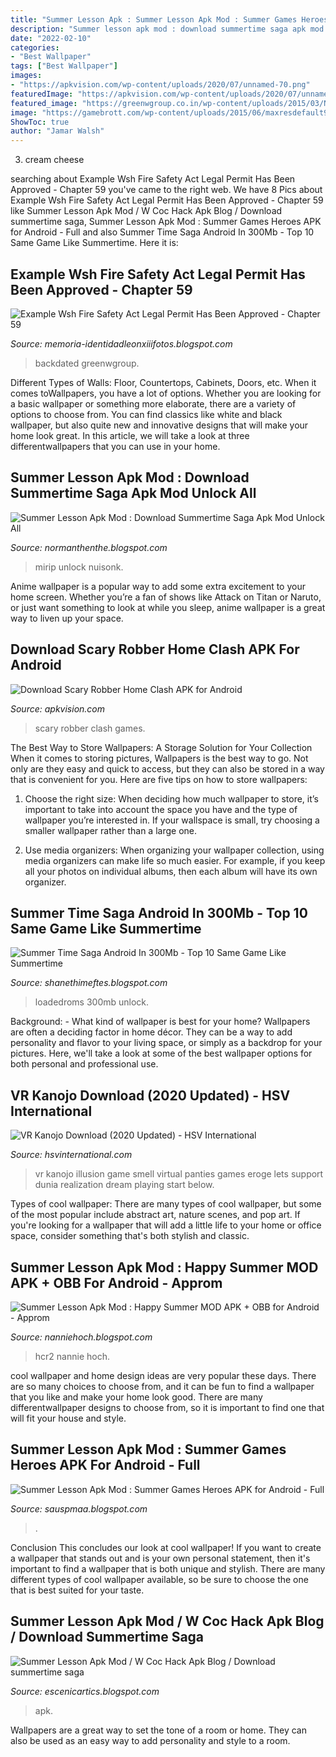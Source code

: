 ```yaml
---
title: "Summer Lesson Apk : Summer Lesson Apk Mod : Summer Games Heroes Apk For Android"
description: "Summer lesson apk mod : download summertime saga apk mod unlock all"
date: "2022-02-10"
categories:
- "Best Wallpaper"
tags: ["Best Wallpaper"]
images:
- "https://apkvision.com/wp-content/uploads/2020/07/unnamed-70.png"
featuredImage: "https://apkvision.com/wp-content/uploads/2020/07/unnamed-70.png"
featured_image: "https://greenwgroup.co.in/wp-content/uploads/2015/03/National_Safety_Diploma_Inner_banner.jpg"
image: "https://gamebrott.com/wp-content/uploads/2015/06/maxresdefault9.jpg"
ShowToc: true
author: "Jamar Walsh"
---
```



3. cream cheese 

	

		
searching about Example Wsh Fire Safety Act Legal Permit Has Been Approved - Chapter 59 you've came to the right web. We have 8 Pics about Example Wsh Fire Safety Act Legal Permit Has Been Approved - Chapter 59 like Summer Lesson Apk Mod / W Coc Hack Apk Blog / Download summertime saga, Summer Lesson Apk Mod : Summer Games Heroes APK for Android - Full and also Summer Time Saga Android In 300Mb - Top 10 Same Game Like Summertime. Here it is:
		
    
## Example Wsh Fire Safety Act Legal Permit Has Been Approved - Chapter 59

<img loading=lazy src="https://greenwgroup.co.in/wp-content/uploads/2015/03/National_Safety_Diploma_Inner_banner.jpg" onerror="this.onerror=null;this.src='https://tse1.mm.bing.net/th?id=OIP.gm5U1lNuscPp3QmQGjObUQHaDO&amp;pid=15.1';" alt="Example Wsh Fire Safety Act Legal Permit Has Been Approved - Chapter 59">

_Source: memoria-identidadleonxiiifotos.blogspot.com_

>backdated greenwgroup. 

	

Different Types of Walls: Floor, Countertops, Cabinets, Doors, etc.
When it comes toWallpapers, you have a lot of options. Whether you are looking for a basic wallpaper or something more elaborate, there are a variety of options to choose from. You can find classics like white and black wallpaper, but also quite new and innovative designs that will make your home look great. In this article, we will take a look at three differentwallpapers that you can use in your home.

    
## Summer Lesson Apk Mod : Download Summertime Saga Apk Mod Unlock All

<img loading=lazy src="https://gamebrott.com/wp-content/uploads/2015/06/maxresdefault9.jpg" onerror="this.onerror=null;this.src='https://tse4.mm.bing.net/th?id=OIP.M7UQ-xyY1ssZabqhijBBfQHaEK&amp;pid=15.1';" alt="Summer Lesson Apk Mod : Download Summertime Saga Apk Mod Unlock All">

_Source: normanthenthe.blogspot.com_

>mirip unlock nuisonk. 

	

Anime wallpaper is a popular way to add some extra excitement to your home screen. Whether you’re a fan of shows like Attack on Titan or Naruto, or just want something to look at while you sleep, anime wallpaper is a great way to liven up your space.

    
## Download Scary Robber Home Clash APK For Android

<img loading=lazy src="https://apkvision.com/wp-content/uploads/2020/07/unnamed-70.png" onerror="this.onerror=null;this.src='https://tse4.mm.bing.net/th?id=OIP.0lu4F5tDEM8PYKDAgrCj2wHaHa&amp;pid=15.1';" alt="Download Scary Robber Home Clash APK for Android">

_Source: apkvision.com_

>scary robber clash games. 

	

The Best Way to Store Wallpapers: A Storage Solution for Your Collection
When it comes to storing pictures, Wallpapers is the best way to go. Not only are they easy and quick to access, but they can also be stored in a way that is convenient for you. Here are five tips on how to store wallpapers:
1) Choose the right size: When deciding how much wallpaper to store, it’s important to take into account the space you have and the type of wallpaper you’re interested in. If your wallspace is small, try choosing a smaller wallpaper rather than a large one.

2) Use media organizers: When organizing your wallpaper collection, using media organizers can make life so much easier. For example, if you keep all your photos on individual albums, then each album will have its own organizer.

    
## Summer Time Saga Android In 300Mb - Top 10 Same Game Like Summertime

<img loading=lazy src="https://lh5.googleusercontent.com/proxy/K6cI5RIQctxUJyuB_sdZAoCF_iSv-FyTcI94Syd_zxExJjlQ99y9oRUVOx3KEVyynWMoR0xpbYPqsHuID4TwUVeXbZ_uU0bvUj55eZGa5mYfTrPdGUG1faIR=w1200-h630-p-k-no-nu" onerror="this.onerror=null;this.src='https://tse1.mm.bing.net/th?id=OIP._MDDDHDoN6oGOPtu8tl6QQHaEc&amp;pid=15.1';" alt="Summer Time Saga Android In 300Mb - Top 10 Same Game Like Summertime">

_Source: shanethimeftes.blogspot.com_

>loadedroms 300mb unlock. 

	

Background: - What kind of wallpaper is best for your home?
Wallpapers are often a deciding factor in home décor. They can be a way to add personality and flavor to your living space, or simply as a backdrop for your pictures. Here, we'll take a look at some of the best wallpaper options for both personal and professional use.

    
## VR Kanojo Download (2020 Updated) - HSV International

<img loading=lazy src="https://hsvinternational.com/wp-content/uploads/2020/11/VR-Kanojo-Download.jpg" onerror="this.onerror=null;this.src='https://tse3.mm.bing.net/th?id=OIP.xdbd1unfTiCxxlMT0mOXNQHaEH&amp;pid=15.1';" alt="VR Kanojo Download (2020 Updated) - HSV International">

_Source: hsvinternational.com_

>vr kanojo illusion game smell virtual panties games eroge lets support dunia realization dream playing start below. 

	

Types of cool wallpaper:
There are many types of cool wallpaper, but some of the most popular include abstract art, nature scenes, and pop art. If you're looking for a wallpaper that will add a little life to your home or office space, consider something that's both stylish and classic.

    
## Summer Lesson Apk Mod : Happy Summer MOD APK + OBB For Android - Approm

<img loading=lazy src="https://i.ytimg.com/vi/Pwge8_b4c9Y/maxresdefault.jpg" onerror="this.onerror=null;this.src='https://tse3.mm.bing.net/th?id=OIP.orSRHAOq1pQ6V1-wOLRzsQHaEK&amp;pid=15.1';" alt="Summer Lesson Apk Mod : Happy Summer MOD APK + OBB for Android - Approm">

_Source: nanniehoch.blogspot.com_

>hcr2 nannie hoch. 

	

cool wallpaper and home design ideas are very popular these days. There are so many choices to choose from, and it can be fun to find a wallpaper that you like and make your home look good. There are many differentwallpaper designs to choose from, so it is important to find one that will fit your house and style.

    
## Summer Lesson Apk Mod : Summer Games Heroes APK For Android - Full

<img loading=lazy src="https://lh6.googleusercontent.com/proxy/FDW8OB_RWb3XE_kVI0yS7ThKSu8f2xLdJYa_Chbzzsi1hUK6g92zJ_rAGPbxoKMfPXpMBwDzv90oqjkFtWGG-ozNZPGwqRU6G2zjt55c6vizf6Yb1JRc7MK7jRi7s7VYOstNreLEWXDn=w1200-h630-p-k-no-nu" onerror="this.onerror=null;this.src='https://tse4.mm.bing.net/th?id=OIP.mnA-E8o4r1H8F4FmMdBUvAHaEK&amp;pid=15.1';" alt="Summer Lesson Apk Mod : Summer Games Heroes APK for Android - Full">

_Source: sauspmaa.blogspot.com_

>. 

	

Conclusion
This concludes our look at cool wallpaper! If you want to create a wallpaper that stands out and is your own personal statement, then it's important to find a wallpaper that is both unique and stylish. There are many different types of cool wallpaper available, so be sure to choose the one that is best suited for your taste.

    
## Summer Lesson Apk Mod / W Coc Hack Apk Blog / Download Summertime Saga

<img loading=lazy src="https://lh3.googleusercontent.com/proxy/Iy_Ra08lbtGHytxEvqZnTH5i-n7TY-XFLiiH3_76fEMJjAagnRJeSSSTdOFAt4Vlt3Wg3vGoA3vbMH_nLvh__PSX7JYLGFguc45bdRqmGt5vp244F9cy70wo40PKcVp1=w1200-h630-p-k-no-nu" onerror="this.onerror=null;this.src='https://tse1.mm.bing.net/th?id=OIP.LqimHerWjAfq3aUjiamdhwHaD4&amp;pid=15.1';" alt="Summer Lesson Apk Mod / W Coc Hack Apk Blog / Download summertime saga">

_Source: escenicartics.blogspot.com_

>apk. 

	

Wallpapers are a great way to set the tone of a room or home. They can also be used as an easy way to add personality and style to a room.

